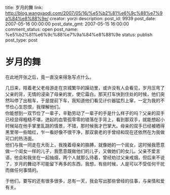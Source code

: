 title: 岁月的舞
link: http://blog.wangyaodi.com/2007/05/16/%e5%b2%81%e6%9c%88%e7%9a%84%e8%88%9e/
creator: yorzi
description: 
post_id: 9939
post_date: 2007-05-16 00:00:00
post_date_gmt: 2007-05-15 16:00:00
comment_status: open
post_name: %e5%b2%81%e6%9c%88%e7%9a%84%e8%88%9e
status: publish
post_type: post

# 岁月的舞

在此地开张之后，竟一直没来得急写点什么。  
  
几日来，陪着老父老母游走在京城繁华的躁动里，或许没有人会看见，岁月压弯了父亲的背，无情的浸染了母亲的发，使它霜白。那天打车快到住处的时候，他们突然叫停了出租车，于是提前下车，我知道他们看见计价器猛烈上窜，一定为我的不节俭心生怨恨，我理解他们。  
你能想到一双节俭了一辈子，辛勤劳动了一辈子的手是什么样子的吗？父亲的双手已经显得粗糙不堪，迸起的血管孤零零的错落在手背上，看到那双手，就能想起小时候站在他手掌里乱跳的情景，不错，那时候我才巴掌大。母亲的双手已经被晒得黑里带一些暗红，乍一看好像不很干净，那双衰老的手曾经和现在还依然在为我做可口的热汤面。  
他们与我一同走在大街上，我挽着母亲的胳膊，就像她的一个闺女，这时候我愿意做一个闺女一样的儿子，我愿意既做他们的儿子，又做她们的女儿。父亲不爱言语，他会和我坐在一起抽烟，两个人就那么待着，曾经劝过父亲戒烟，但后来不说了，岁月的舞动不可能留下再多的东西，我想，有些时候，人是可以不受任何干扰而做任何事情的。  
  
于他们，要写的还有很多很多，总有一天，我会写出那些曾经的往事，与亲情和爱有关。